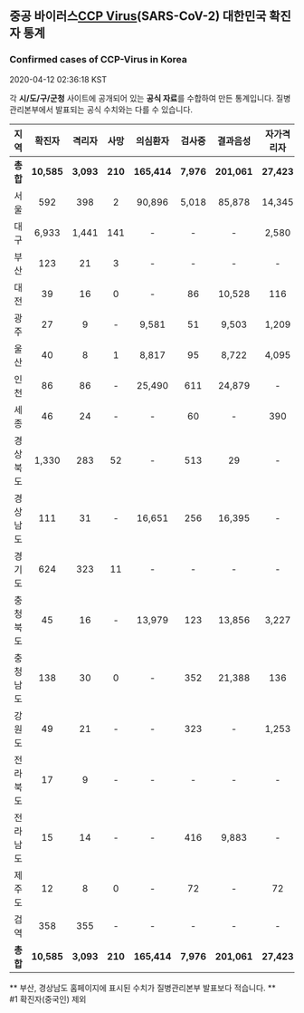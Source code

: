 
## 중공 바이러스[CCP Virus]()(SARS-CoV-2) 대한민국 확진자 통계
### Confirmed cases of CCP-Virus in Korea
2020-04-12 02:36:18 KST

각 **시/도/구/군청** 사이트에 공개되어 있는 **공식 자료**를 수합하여 만든 통계입니다.
질병관리본부에서 발표되는 공식 수치와는 다를 수 있습니다.


|  지역  | 확진자 |  격리자  |  사망  |  의심환자  |  검사중  |  결과음성  |  자가격리자  |  감시중  |  감시해제  |  퇴원  |
|:------:|:------:|:--------:|:--------:|:----------:|:--------:|:----------------:|:------------:|:--------:|:----------:|:--:|
|**총합**|**10,585**|**3,093**|**210**|**165,414**|**7,976**|**201,061**|**27,423**|**8,485**|**28,733**|**7,241**|
|서울|592|398|2|90,896|5,018|85,878|14,345|4,433|9,912|194|
|대구|6,933|1,441|141|-|-|-|2,580|-|-|5,351|
|부산|123|21|3|-|-|-|-|-|-|99|
|대전|39|16|0|-|86|10,528|116|116|799|23|
|광주|27|9|-|9,581|51|9,503|1,209|7|1,202|18|
|울산|40|8|1|8,817|95|8,722|4,095|929|3,166|32|
|인천|86|86|-|25,490|611|24,879|-|-|-|-|
|세종|46|24|-|-|60|-|390|-|-|22|
|경상북도|1,330|283|52|-|513|29|-|904|11,044|951|
|경상남도|111|31|-|16,651|256|16,395|-|-|-|80|
|경기도|624|323|11|-|-|-|-|-|-|290|
|충청북도|45|16|-|13,979|123|13,856|3,227|1,065|2,162|29|
|충청남도|138|30|0|-|352|21,388|136|-|-|108|
|강원도|49|21|-|-|323|-|1,253|-|-|28|
|전라북도|17|9|-|-|-|-|-|-|-|8|
|전라남도|15|14|-|-|416|9,883|-|1,031|448|1|
|제주도|12|8|0|-|72|-|72|-|-|4|
|검역|358|355|-|-|-|-|-|-|-|3|
|**총합**|**10,585**|**3,093**|**210**|**165,414**|**7,976**|**201,061**|**27,423**|**8,485**|**28,733**|**7,241**|


** 부산, 경상남도 홈페이지에 표시된 수치가 질병관리본부 발표보다 적습니다. **<br>
#1 확진자(중국인) 제외
    